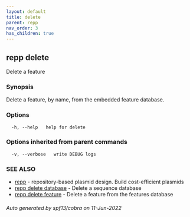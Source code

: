 ```yaml
---
layout: default
title: delete
parent: repp
nav_order: 3
has_children: true
---
```

## repp delete

Delete a feature

### Synopsis

Delete a feature, by name, from the embedded feature database.

### Options

```
  -h, --help   help for delete
```

### Options inherited from parent commands

```
  -v, --verbose   write DEBUG logs
```

### SEE ALSO

* [repp](repp)	 - repository-based plasmid design. Build cost-efficient plasmids
* [repp delete database](repp_delete_database)	 - Delete a sequence database
* [repp delete feature](repp_delete_feature)	 - Delete a feature from the features database

###### Auto generated by spf13/cobra on 11-Jun-2022
